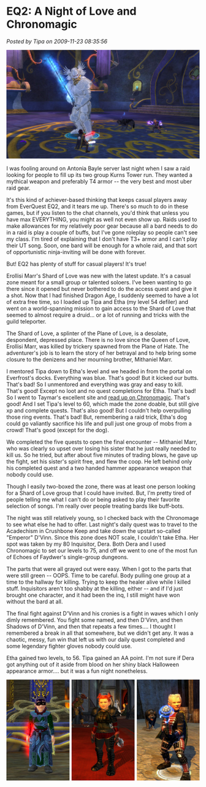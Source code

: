 # EQ2: A Night of Love and Chronomagic

*Posted by Tipa on 2009-11-23 08:35:56*

![Hobbits vs a God](../../../uploads/2009/11/EverQuest2-2009-11-22-22-42-15-62.jpg "Hobbits vs a God")

I was fooling around on Antonia Bayle server last night when I saw a raid looking for people to fill up its two group Kurns Tower run. They wanted a mythical weapon and preferably T4 armor -- the very best and most uber raid gear.

It's this kind of achiever-based thinking that keeps casual players away from EverQuest EQ2, and it tears me up. There's so much to do in these games, but if you listen to the chat channels, you'd think that unless you have max EVERYTHING, you might as well not even show up. Raids used to make allowances for my relatively poor gear because all a bard needs to do in a raid is play a couple of buffs, but I've gone roleplay so people can't see my class. I'm tired of explaining that I don't have T3+ armor and I can't play their UT song. Soon, one bard will be enough for a whole raid, and that sort of opportunistic ninja-inviting will be done with forever.

But! EQ2 has plenty of stuff for casual players! It's true!

Erollisi Marr's Shard of Love was new with the latest update. It's a casual zone meant for a small group or talented soloers. I've been wanting to go there since it opened but never bothered to do the access quest and give it a shot. Now that I had finished Dragon Age, I suddenly seemed to have a lot of extra free time, so I loaded up Tipa and Etha (my level 54 defiler) and went on a world-spanning mission to gain access to the Shard of Love that seemed to almost require a druid... or a lot of running and tricks with the guild teleporter.

The Shard of Love, a splinter of the Plane of Love, is a desolate, despondent, depressed place. There is no love since the Queen of Love, Erollisi Marr, was killed by trickery spawned from the Plane of Hate. The adventurer's job is to learn the story of her betrayal and to help bring some closure to the denizens and her mourning brother, Mithaniel Marr.

I mentored Tipa down to Etha's level and we headed in from the portal on Everfrost's docks. Everything was blue. That's good! But it kicked our butts. That's bad! So I unmentored and everything was gray and easy to kill. That's good! Except no loot and no quest completions for Etha. That's bad! So I went to Taymar's excellent site and [read up on Chronomagic](http://www.mmorpg-info.org/eq2/chronomagic-automentoring/). That's good! And I set Tipa's level to 60, which made the zone doable, but still give xp and complete quests. That's also good! But I couldn't help overpulling those ring events. That's bad! But, remembering a raid trick, Etha's dog could go valiantly sacrifice his life and pull just one group of mobs from a crowd! That's good (except for the dog).

We completed the five quests to open the final encounter -- Mithaniel Marr, who was clearly so upset over losing his sister that he just really needed to kill us. So he tried, but after about five minutes of trading blows, he gave up the fight, set his sister's spirit free, and flew the coop. He left behind only his completed quest and a two handed hammer appearance weapon that nobody could use.

Though I easily two-boxed the zone, there was at least one person looking for a Shard of Love group that I could have invited. But, I'm pretty tired of people telling me what I can't do or being asked to play their favorite selection of songs. I'm really over people treating bards like buff-bots.

The night was still relatively young, so I checked back with the Chronomage to see what else he had to offer. Last night's daily quest was to travel to the Acadechism in Crushbone Keep and take down the upstart so-called "Emperor" D'Vinn. Since this zone does NOT scale, I couldn't take Etha. Her spot was taken by my 80 Inquisitor, Dera. Both Dera and I used Chronomagic to set our levels to 75, and off we went to one of the most fun of Echoes of Faydwer's single-group dungeons.

The parts that were all grayed out were easy. When I got to the parts that were still green -- OOPS. Time to be careful. Body pulling one group at a time to the hallway for killing. Trying to keep the healer alive while I killed stuff. Inquisitors aren't too shabby at the killing, either -- and if I'd just brought one character, and it had been the inq, I still might have won without the bard at all.

The final fight against D'Vinn and his cronies is a fight in waves which I only dimly remembered. You fight some named, and then D'Vinn, and then Shadows of D'Vinn, and then that repeats a few times.... I thought I remembered a break in all that somewhere, but we didn't get any. It was a chaotic, messy, fun win that left us with our daily quest completed and some legendary fighter gloves nobody could use.

Etha gained two levels, to 56. Tipa gained an AA point. I'm not sure if Dera got anything out of it aside from blood on her shiny black Halloween appearance armor.... but it was a fun night nonetheless.

![Tipa (in Robe of Kunark Achievements), Dera and Etha with the Shard of Love hammer](../../../uploads/2009/11/chrono.png "Tipa (in Robe of Kunark Achievements), Dera and Etha with the Shard of Love hammer")
